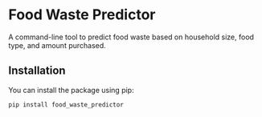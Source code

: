 # Food Waste Predictor

A command-line tool to predict food waste based on household size, food type, and amount purchased.

## Installation

You can install the package using pip:

```bash
pip install food_waste_predictor